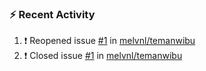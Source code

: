 ### :zap: Recent Activity

<!--START_SECTION:activity-->
1. ❗️ Reopened issue [#1](https://github.com/melvnl/temanwibu/issues/1) in [melvnl/temanwibu](https://github.com/melvnl/temanwibu)
2. ❗️ Closed issue [#1](https://github.com/melvnl/temanwibu/issues/1) in [melvnl/temanwibu](https://github.com/melvnl/temanwibu)
<!--END_SECTION:activity-->
